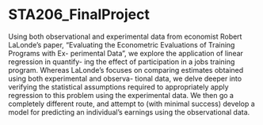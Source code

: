 # STA206_FinalProject
Using both observational and experimental data from economist Robert LaLonde’s paper, “Evaluating the Econometric Evaluations of Training Programs with Ex- perimental Data”, we explore the application of linear regression in quantify- ing the effect of participation in a jobs training program. Whereas LaLonde’s focuses on comparing estimates obtained using both experimental and observa- tional data, we delve deeper into verifying the statistical assumptions required to appropriately apply regression to this problem using the experimental data. We then go a completely different route, and attempt to (with minimal success) develop a model for predicting an individual’s earnings using the observational data.
